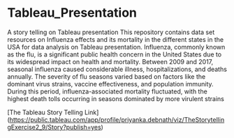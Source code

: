 # Tableau_Presentation
A story telling on Tableau presentation
This repository contains data set resources on Influenza effects and its mortality in the different states in the USA for data analysis on Tableau presentation. Influenza, commonly known as the flu, is a significant public health concern in the United States due to its widespread impact on health and mortality. Between 2009 and 2017, seasonal influenza caused considerable illness, hospitalizations, and deaths annually. The severity of flu seasons varied based on factors like the dominant virus strains, vaccine effectiveness, and population immunity. During this period, influenza-associated mortality fluctuated, with the highest death tolls occurring in seasons dominated by more virulent strains

[The Tableau Story Telling Link] (https://public.tableau.com/app/profile/priyanka.debnath/viz/TheStorytellingExercise2_9/Story?publish=yes)
